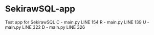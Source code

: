 # SekirawSQL-app

Test app for SekirawSQL
C - main.py LINE 154
R - main.py LINE 139
U - main.py LINE 322
D - main.py LINE 326
